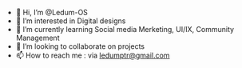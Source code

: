 - 👋 Hi, I’m @Ledum-OS
- 👀 I’m interested in Digital designs
- 🌱 I’m currently learning Social media Merketing, UI/IX, Community Management
- 💞️ I’m looking to collaborate on projects
- 📫 How to reach me : via ledumptr@gmail.com

<!---
Ledum-OS/Ledum-OS is a ✨ special ✨ repository because its `README.md` (this file) appears on your GitHub profile.
You can click the Preview link to take a look at your changes.
--->

